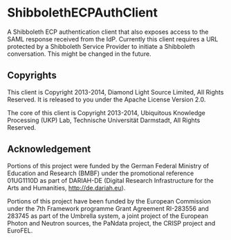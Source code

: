 ShibbolethECPAuthClient
=======================

A Shibboleth ECP authentication client that also exposes access to the SAML response received from the IdP. 
  Currently this client requires a URL protected by a Shibboleth Service Provider to initiate a Shibboleth
  conversation. This might be changed in the future.

Copyrights
----------

This client is Copyright 2013-2014, Diamond Light Source Limited, All Rights Reserved. It is released to you
  under the Apache License Version 2.0.

The core of this client is Copyright 2013-2014, Ubiquitous Knowledge Processing (UKP) Lab, 
  Technische Universität Darmstadt, All Rights Reserved.

Acknowledgement
---------------

Portions of this project were funded by the German Federal Ministry of Education and Research (BMBF) under 
the promotional reference 01UG1110D as part of DARIAH-DE (Digital Research Infrastructure for the Arts and 
Humanities, http://de.dariah.eu).

Portions of this project have been funded by the European Commission under the 7th Framework programme Grant 
Agreement RI-283556 and 283745 as part of the Umbrella system, a joint project of the European Photon and 
Neutron sources, the PaNdata project, the CRISP project and EuroFEL.
